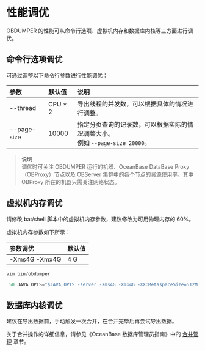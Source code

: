 性能调优 
=========================

OBDUMPER 的性能可从命令行选项、虚拟机内存和数据库内核等三方面进行调优。

命令行选项调优 
----------------------------

可通过调整以下命令行参数进行性能调优：


|     参数      |   默认值    |                        说明|
|:----------------|:-------------|:-----------------------------------------------------|
| --thread    | CPU \* 2 | 导出线程的并发数，可以根据具体的情况进行调整。                          |
| --page-size | 10000    | 指定分页查询的记录数，可以根据实际的情况调整大小。<br>例如 `--page-size 20000`。 |


> **说明**<br>
> 调优时可关注 OBDUMPER 运行的机器、OceanBase DataBase Proxy（OBProxy）节点以及 OBServer 集群中的各个节点的资源使用率。其中 OBProxy 所在的机器只需关注网络状态。

虚拟机内存调优 
----------------------------

请修改 bat/shell 脚本中的虚拟机内存参数，建议修改为可用物理内存的 60%。

虚拟机内存参数如下所示：


|   **参数调优**    | **默认值** |
|:------------------|:------------|
| -Xms4G -Xmx4G | 4 G     |

```JavaScript
vim bin/obdumper

 50 JAVA_OPTS="$JAVA_OPTS -server -Xms4G -Xmx4G -XX:MetaspaceSize=512M -XX:MaxMetaspaceSize=512M -Xss352K"
 ```


数据库内核调优 
----------------------------

建议在导出数据前，手动触发一次合并，在合并完毕后再尝试导出数据。

关于合并操作的详细信息，请参见《OceanBase 数据库管理员指南》中的 [合并管理](https://www.oceanbase.com/docs/oceanbase-database/oceanbase-database/V3.2.1/dump-management-overview) 章节。
